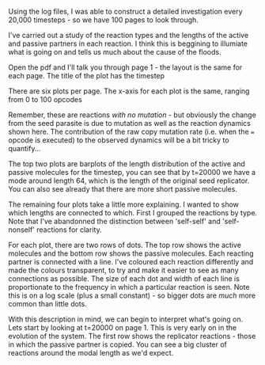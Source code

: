 
Using the log files, I was able to construct a detailed investigation every 20,000 timesteps - so we have 100 pages to look through.

I've carried out a study of the reaction types and the lengths of the active and passive partners in each reaction. I think this is beggining to illumiate what is going on and tells us much about the cause of the floods. 

Open the pdf and I'll talk you through page 1 - the layout is the same for each page. The title of the plot has the timestep

There are six plots per page. The x-axis for each plot is the same, ranging from 0 to 100 opcodes

Remember, these are reactions *with no mutation* - but obviously the change from the seed parasite is due to mutation as well as the reaction dynamics shown here. The contribution of the raw copy mutation rate (i.e. when the `=` opcode is executed) to the observed dynamics will be a bit tricky to quantify...

The top two plots are barplots of the length distribution of the active and passive molecules for the timestep, you can see that by t=20000 we have a mode around length 64, which is the length of the original seed replicator. You can also see already that there are more short passive molecules. 

The remaining four plots take a little more explaining. I wanted to show which lengths are connected to which. First I grouped the reactions by type. Note that I've abandonned the distinction between 'self-self' and 'self-nonself' reactions for clarity. 

For each plot, there are two rows of dots. The top row shows the active molecules and the bottom row shows the passive molecules. Each reacting partner is connected with a line. I've coloured each reaction differently and made the colours transparent, to try and make it easier to see as many connections as possible. The size of each dot and width of each line is proportionate to the frequency in which a particular reaction is seen. Note this is on a log scale (plus a small constant) - so bigger dots are *much* more common than little dots. 

With this description in mind, we can begin to interpret what's going on. Lets start by looking at t=20000 on page 1. This is very early on in the evolution of the system. The first row shows the replicator reactions - those in which the passive partner is copied. You can see a big cluster of reactions around the modal length as we'd expect. 

